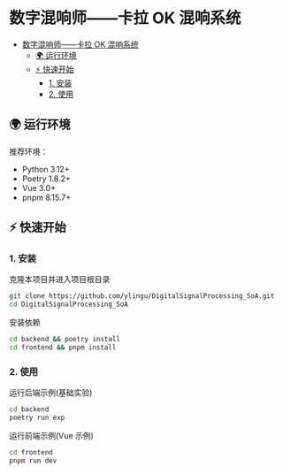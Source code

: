 # 数字混响师——卡拉 OK 混响系统

- [数字混响师——卡拉 OK 混响系统](#数字混响师——卡拉OK混响系统)
  - [🌍 运行环境](#运行环境)
  - [⚡️ 快速开始](#️快速开始)
    - [1. 安装](#1-安装)
    - [2. 使用](#2-使用)

## 🌍 运行环境

推荐环境：

- Python 3.12+
- Poetry 1.8.2+
- Vue 3.0+
- pnpm 8.15.7+

## ⚡️ 快速开始

### <a name="1"></a>1. 安装

克隆本项目并进入项目根目录

```bash
git clone https://github.com/ylingu/DigitalSignalProcessing_SoA.git
cd DigitalSignalProcessing_SoA
```

安装依赖

```bash
cd backend && poetry install
cd frontend && pnpm install
```

### <a name="2"></a>2. 使用

运行后端示例(基础实验)

```bash
cd backend
poetry run exp
```

运行前端示例(Vue 示例)

```bash
cd frontend
pnpm run dev
```
